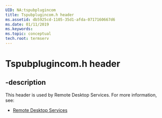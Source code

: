 ```yaml
---
UID: NA:tspubplugincom
title: Tspubplugincom.h header
ms.assetid: db5925cd-1105-35d1-afda-0717160667d6
ms.date: 01/11/2019
ms.keywords: 
ms.topic: conceptual
tech.root: termserv
---
```


# Tspubplugincom.h header


## -description


This header is used by Remote Desktop Services. For more information, see:

- [Remote Desktop Services](../_termserv/index.md)

